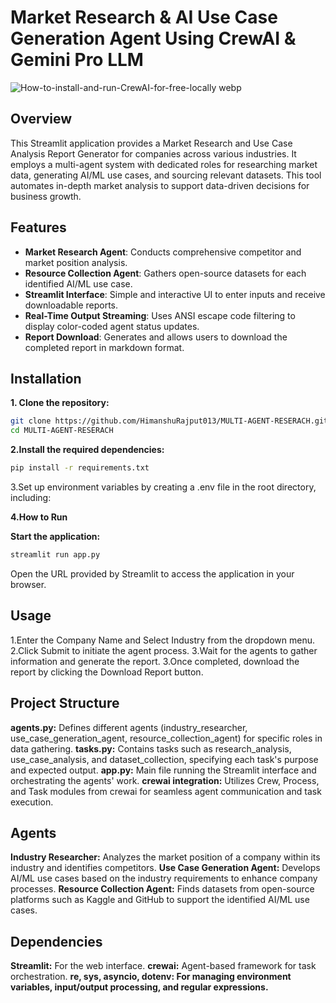 # Market Research & AI Use Case Generation Agent Using CrewAI & Gemini Pro LLM
![How-to-install-and-run-CrewAI-for-free-locally webp](https://github.com/user-attachments/assets/ead145fa-3120-4804-a7ab-1adb9d46c6a8)


## Overview

This Streamlit application provides a Market Research and Use Case Analysis Report Generator for companies across various industries. It employs a multi-agent system with dedicated roles for researching market data, generating AI/ML use cases, and sourcing relevant datasets. This tool automates in-depth market analysis to support data-driven decisions for business growth.

## Features

- **Market Research Agent**: Conducts comprehensive competitor and market position analysis.
- **Resource Collection Agent**: Gathers open-source datasets for each identified AI/ML use case.
- **Streamlit Interface**: Simple and interactive UI to enter inputs and receive downloadable reports.
- **Real-Time Output Streaming**: Uses ANSI escape code filtering to display color-coded agent status updates.
- **Report Download**: Generates and allows users to download the completed report in markdown format.

## Installation

**1. Clone the repository:**
   ```bash
   git clone https://github.com/HimanshuRajput013/MULTI-AGENT-RESERACH.git
   cd MULTI-AGENT-RESERACH
```


**2.Install the required dependencies:**

```bash
pip install -r requirements.txt
```


3.Set up environment variables by creating a .env file in the root directory, including:

**4.How to Run**

**Start the application:**
```bash
streamlit run app.py
```
Open the URL provided by Streamlit to access the application in your browser.

## Usage
1.Enter the Company Name and Select Industry from the dropdown menu.
2.Click Submit to initiate the agent process.
3.Wait for the agents to gather information and generate the report.
3.Once completed, download the report by clicking the Download Report button.

## Project Structure
**agents.py:** Defines different agents (industry_researcher, use_case_generation_agent, resource_collection_agent) for specific roles in data gathering.
**tasks.py:** Contains tasks such as research_analysis, use_case_analysis, and dataset_collection, specifying each task's purpose and expected output.
**app.py:** Main file running the Streamlit interface and orchestrating the agents' work.
**crewai integration:** Utilizes Crew, Process, and Task modules from crewai for seamless agent communication and task execution.

## Agents

**Industry Researcher:** Analyzes the market position of a company within its industry and identifies competitors.
**Use Case Generation Agent:** Develops AI/ML use cases based on the industry requirements to enhance company processes.
**Resource Collection Agent:** Finds datasets from open-source platforms such as Kaggle and GitHub to support the identified AI/ML use cases.

## Dependencies
**Streamlit:** For the web interface.
**crewai:** Agent-based framework for task orchestration.
**re, sys, asyncio, dotenv: For managing environment variables, input/output processing, and regular expressions.**




